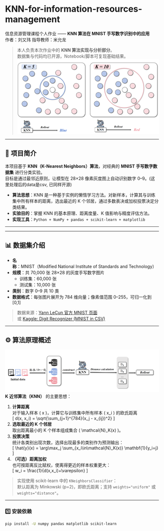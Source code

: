 # KNN-for-information-resources-management

信息资源管理课程个人作业 —— **KNN 算法在 MNIST 手写数字识别中的应用**  
作者：刘又玮
指导教师：米允龙  
> 本人负责本次作业中的 **KNN 算法实现与分析部分**。  
> 数据集与代码均已开源，Notebook/脚本可复现基础结果。
![KNN简单示例](image/KNN简单示例.png)

---

## 📘 项目简介

本项目基于 **KNN（K-Nearest Neighbors）算法**，对经典的 **MNIST 手写数字数据集** 进行分类实验。  
目标是通过最邻近原则，让模型在 28×28 像素灰度图上自动识别数字 0–9。(这里处理后的data是csv, 已同样开源)

- **算法思想**：KNN 是一种基于实例的懒惰学习方法。对新样本，计算其与训练集中所有样本的距离，选出最近的 K 个邻居，通过多数表决或加权投票决定分类结果。  
- **实验目的**：掌握 KNN 的基本原理、距离度量、K 值影响与精度评估方法。  
- **实现工具**：`Python + NumPy + pandas + scikit-learn + matplotlib`  

---


---

## 📊 数据集介绍

- **名称**：MNIST（Modified National Institute of Standards and Technology）  
- **规模**：共 70,000 张 28×28 的灰度手写数字图片  
  - 训练集：60,000 张  
  - 测试集：10,000 张  
- **类别**：数字 0–9 共 10 类  
- **数据格式**：每张图片展开为 784 维向量；像素值范围 0–255，可归一化到 [0,1]

> 数据来源：[Yann LeCun 官方 MNIST 页面](http://yann.lecun.com/exdb/mnist/)  
> 或 [Kaggle: Digit Recognizer (MNIST in CSV)](https://www.kaggle.com/competitions/digit-recognizer)

---

## ⚙️ 算法原理概述
![KNN算法步骤](image/KNN算法步骤.png)
**K 近邻算法（KNN）** 的主要思想：

1. **计算距离**  
   对于输入样本 \( x \)，计算它与训练集中所有样本 \( x_i \) 的欧氏距离  
   \[
   d(x, x_i) = \sqrt{\sum_{j=1}^{784}(x_j - x_{ij})^2}
   \]
2. **选取最近的 K 个邻居**  
   取出距离最小的 K 个样本组成集合 \( \mathcal{N}_K(x) \)。
3. **投票决策**  
   统计各类别出现次数，选择出现最多的类别作为预测输出：  
   \[
   \hat{y}(x) = \arg\max_j \sum_{x_i\in\mathcal{N}_K(x)} \mathbf{1}\{y_i=j\}
   \]
4. **（可选）距离加权**  
   也可按距离反比赋权，使离得更近的样本权重更大：  
   \[
   w_i = \frac{1}{d(x,x_i)+\varepsilon}
   \]

> 实现使用 scikit-learn 中的 `KNeighborsClassifier`：  
> 默认距离为 Minkowski (p=2)，即欧氏距离；支持 `weights="uniform"` 或 `weights="distance"`。

---


### 1️⃣ 安装依赖
```bash
pip install -U numpy pandas matplotlib scikit-learn


